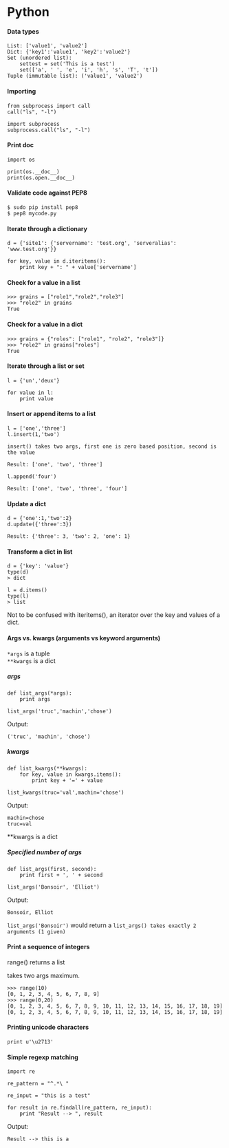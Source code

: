 # Python

#### Data types

```
List: ['value1', 'value2']  
Dict: {'key1':'value1', 'key2':'value2'}  
Set (unordered list):
    settest = set('This is a test')
    set(['a', ' ', 'e', 'i', 'h', 's', 'T', 't'])
Tuple (immutable list): ('value1', 'value2')  
```

#### Importing

```
from subprocess import call
call("ls", "-l")
```
```
import subprocess
subprocess.call("ls", "-l")
```

#### Print doc

```
import os

print(os.__doc__)
print(os.open.__doc__)
```

#### Validate code against PEP8

```
$ sudo pip install pep8
$ pep8 mycode.py
```

#### Iterate through a dictionary

```
d = {'site1': {'servername': 'test.org', 'serveralias': 'www.test.org'}}

for key, value in d.iteritems():
    print key + ": " + value['servername']
```

#### Check for a value in a list

```
>>> grains = ["role1","role2","role3"]
>>> "role2" in grains
True
```

#### Check for a value in a dict

``` 
>>> grains = {"roles": ["role1", "role2", "role3"]}
>>> "role2" in grains["roles"]
True
```

#### Iterate through a list or set
```
l = {'un','deux'}

for value in l:
    print value
```

#### Insert or append items to a list
```
l = ['one','three']
l.insert(1,'two')

insert() takes two args, first one is zero based position, second is the value

Result: ['one', 'two', 'three']

l.append('four')

Result: ['one', 'two', 'three', 'four'] 

```
#### Update a dict
```
d = {'one':1,'two':2}
d.update({'three':3})

Result: {'three': 3, 'two': 2, 'one': 1}
```

#### Transform a dict in list

```
d = {'key': 'value'}
type(d)
> dict

l = d.items()
type(l)
> list
```

Not to be confused with iteritems(), an iterator over the key and values of a dict.

#### Args vs. kwargs (arguments vs keyword arguments)

`*args` is a tuple  
`**kwargs` is a dict

##### args

```
def list_args(*args):    print argslist_args('truc','machin','chose')
```

Output:

```
('truc', 'machin', 'chose')
```

##### kwargs

```
def list_kwargs(**kwargs):    for key, value in kwargs.items():        print key + '=' + valuelist_kwargs(truc='val',machin='chose')
```

Output:

```
machin=chose
truc=val
```

**kwargs is a dict

##### Specified number of args

```
def list_args(first, second):
    print first + ', ' + second
    
list_args('Bonsoir', 'Elliot')
```

Output:

```
Bonsoir, Elliot
```

`list_args('Bonsoir')` would return a `list_args() takes exactly 2 arguments (1 given)`

#### Print a sequence of integers

range() returns a list

takes two args maximum.

```
>>> range(10)
[0, 1, 2, 3, 4, 5, 6, 7, 8, 9]
>>> range(0,20)
[0, 1, 2, 3, 4, 5, 6, 7, 8, 9, 10, 11, 12, 13, 14, 15, 16, 17, 18, 19] [0, 1, 2, 3, 4, 5, 6, 7, 8, 9, 10, 11, 12, 13, 14, 15, 16, 17, 18, 19]
```

#### Printing unicode characters

```
print u'\u2713'
```

#### Simple regexp matching

```
import re

re_pattern = "^.*\ "

re_input = "this is a test"

for result in re.findall(re_pattern, re_input):
    print "Result --> ", result
```

Output:

```
Result --> this is a
```